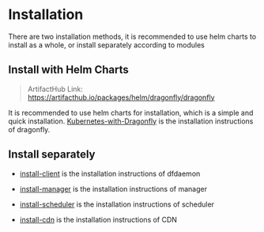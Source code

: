 # Installation

There are two installation methods, it is recommended to use helm charts to install as a whole, or install separately according to modules

## Install with Helm Charts

> ArtifactHub Link: https://artifacthub.io/packages/helm/dragonfly/dragonfly

It is recommended to use helm charts for installation, which is a simple and quick installation. [Kubernetes-with-Dragonfly](../../ecosystem/Kubernetes-with-Dragonfly.md) is the installation instructions of dragonfly.

## Install separately

* [install-client](./install-dfdaemon.md) is the installation instructions of dfdaemon

* [install-manager](./install-manager.md) is the installation instructions of manager

* [install-scheduler](./install-scheduler.md) is the installation instructions of scheduler

* [install-cdn](./install-cdn.md) is the installation instructions of CDN

